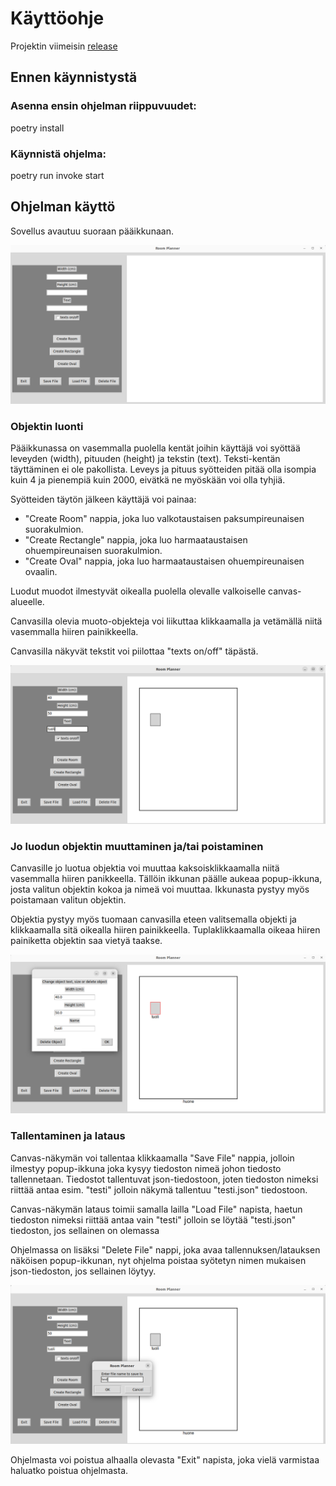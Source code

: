 # Käyttöohje

Projektin viimeisin [release](https://github.com/Kissaniemi/ot-harjoitustyo/releases/tag/viikko6)

## Ennen käynnistystä

### Asenna ensin ohjelman riippuvuudet:

poetry install

### Käynnistä ohjelma:

poetry run invoke start


## Ohjelman käyttö

Sovellus avautuu suoraan pääikkunaan.

![aloitus](https://github.com/Kissaniemi/ot-harjoitustyo/blob/main/projekti/kuvat/kayttokuva1.png)

### Objektin luonti

Pääikkunassa on vasemmalla puolella kentät joihin käyttäjä voi syöttää leveyden (width), pituuden (height) ja tekstin (text). Teksti-kentän täyttäminen ei ole pakollista. Leveys ja pituus syötteiden pitää olla isompia kuin 4 ja pienempiä kuin 2000, eivätkä ne myöskään voi olla tyhjiä.

Syötteiden täytön jälkeen käyttäjä voi painaa:
- "Create Room" nappia, joka luo valkotaustaisen paksumpireunaisen suorakulmion. 
- "Create Rectangle" nappia, joka luo harmaataustaisen ohuempireunaisen suorakulmion.
- "Create Oval" nappia, joka luo harmaataustaisen ohuempireunaisen ovaalin.

Luodut muodot ilmestyvät oikealla puolella olevalle valkoiselle canvas-alueelle.

Canvasilla olevia muoto-objekteja voi liikuttaa klikkaamalla ja vetämällä niitä vasemmalla hiiren painikkeella.

Canvasilla näkyvät tekstit voi piilottaa "texts on/off" täpästä.

![tekstit](https://github.com/Kissaniemi/ot-harjoitustyo/blob/main/projekti/kuvat/kayttokuva5.png)

### Jo luodun objektin muuttaminen ja/tai poistaminen

Canvasille jo luotua objektia voi muuttaa kaksoisklikkaamalla niitä vasemmalla hiiren panikkeella. Tällöin ikkunan päälle aukeaa popup-ikkuna, josta valitun objektin kokoa ja nimeä voi muuttaa. Ikkunasta pystyy myös poistamaan valitun objektin. 

Objektia pystyy myös tuomaan canvasilla eteen valitsemalla objekti ja klikkaamalla sitä oikealla hiiren painikkeella. 
Tuplaklikkaamalla oikeaa hiiren painiketta objektin saa vietyä taakse.

![muutos](https://github.com/Kissaniemi/ot-harjoitustyo/blob/main/projekti/kuvat/kayttokuva3.png)

### Tallentaminen ja lataus

Canvas-näkymän voi tallentaa klikkaamalla "Save File" nappia, jolloin ilmestyy popup-ikkuna joka kysyy tiedoston nimeä johon tiedosto tallennetaan. Tiedostot tallentuvat json-tiedostoon, joten tiedoston nimeksi riittää antaa esim. "testi" jolloin näkymä tallentuu "testi.json" tiedostoon.

Canvas-näkymän lataus toimii samalla lailla "Load File" napista, haetun tiedoston nimeksi riittää antaa vain "testi" jolloin se löytää "testi.json" tiedoston, jos sellainen on olemassa

Ohjelmassa on lisäksi "Delete File" nappi, joka avaa tallennuksen/latauksen näköisen popup-ikkunan, nyt ohjelma poistaa syötetyn nimen mukaisen json-tiedoston, jos sellainen löytyy.

![tallennus](https://github.com/Kissaniemi/ot-harjoitustyo/blob/main/projekti/kuvat/kayttokuva4.png)

Ohjelmasta voi poistua alhaalla olevasta "Exit" napista, joka vielä varmistaa haluatko poistua ohjelmasta.


